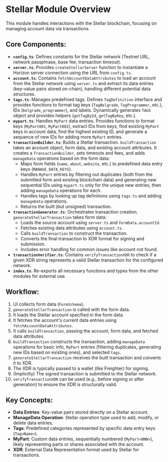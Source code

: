 # Stellar Module Overview

This module handles interactions with the Stellar blockchain, focusing on managing account data via transactions.

## Core Components:

-   **`config.ts`**: Defines constants for the Stellar network (Testnet URL, network passphrase, base fee, transaction timeout).
-   **`server.ts`**: Provides `createStellarServer` function to instantiate a Horizon server connection using the URL from `config.ts`.
-   **`account.ts`**: Contains `fetchAccountDataAttributes` to load an account from the Stellar network using `server.ts` and extract its data entries (key-value pairs stored on-chain), handling different potential data structures.
-   **`tags.ts`**: Manages predefined tags. Defines `TagDefinition` interface and provides functions to format tag keys (`TagBelgrade`, `TagProgrammer`, etc.), IDs (`belgrade`, `programmer`), and labels. Dynamically generates `TAGS` object and provides helpers (`getTagById`, `getTagByKey`, etc.).
-   **`mypart.ts`**: Handles `MyPart` data entries. Provides functions to format keys (`MyPart001`, `MyPart002`), extract IDs from keys, find existing `MyPart` keys in account data, find the highest existing ID, and generate a sequence of new IDs for adding more `MyPart` entries.
-   **`transactionBuilder.ts`**: Builds a Stellar transaction. `buildTransaction` takes an account object, form data, and existing account attributes. It creates a `TransactionBuilder`, sets timeouts and fees, and adds `manageData` operations based on the form data:
    -   Maps form fields (`name`, `about`, `website`, etc.) to predefined data entry keys (`MANAGE_DATA_KEYS`).
    -   Handles `MyPart` entries by filtering out duplicates (both from the submitted form and existing blockchain data) and generating new sequential IDs using `mypart.ts` only for the unique new entries, then adding `manageData` operations for each.
    -   Handles tags by looking up tag definitions using `tags.ts` and adding `manageData` operations.
    -   Returns the built (but unsigned) transaction.
-   **`transactionGenerator.ts`**: Orchestrates transaction creation. `generateStellarTransaction` takes form data:
    -   Loads the source account using `server.ts` and `formData.accountId`.
    -   Fetches existing data attributes using `account.ts`.
    -   Calls `buildTransaction` to construct the transaction.
    -   Converts the final transaction to XDR format for signing and submission.
    -   Includes error handling for common issues like account not found.
-   **`transactionVerifier.ts`**: Contains `verifyTransactionXDR` to check if a given XDR string represents a valid Stellar transaction for the configured network.
-   **`index.ts`**: Re-exports all necessary functions and types from the other modules for external use.

## Workflow:

1.  UI collects form data (`FormSchema`).
2.  `generateStellarTransaction` is called with the form data.
3.  It loads the Stellar account specified in the form data.
4.  It fetches the account's current data entries using `fetchAccountDataAttributes`.
5.  It calls `buildTransaction`, passing the account, form data, and fetched data attributes.
6.  `buildTransaction` constructs the transaction, adding `manageData` operations for basic info, `MyPart` entries (filtering duplicates, generating new IDs based on existing ones), and selected `tags`.
7.  `generateStellarTransaction` receives the built transaction and converts it to XDR.
8.  The XDR is typically passed to a wallet (like Freighter) for signing.
9.  (Implicitly) The signed transaction is submitted to the Stellar network.
10. `verifyTransactionXDR` can be used (e.g., before signing or after generation) to ensure the XDR is structurally valid.

## Key Concepts:

-   **Data Entries**: Key-value pairs stored directly on a Stellar account.
-   **ManageData Operation**: Stellar operation type used to add, modify, or delete data entries.
-   **Tags**: Predefined categories represented by specific data entry keys (`Tag<Name>`).
-   **MyPart**: Custom data entries, sequentially numbered (`MyPart<NNN>`), likely representing parts or shares associated with the account.
-   **XDR**: External Data Representation format used by Stellar for transactions. 
